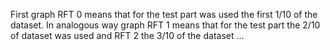 First graph RFT 0 means that for the test part was used the first 1/10 of the dataset.
In analogous way graph RFT 1 means that for the test part the 2/10 of dataset was used and RFT 2 the 3/10 of the dataset ...
